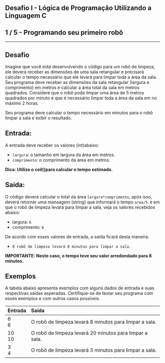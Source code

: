 Desafio I - Lógica de Programação Utilizando a Linguagem C
----------------------------------------------------------
1 / 5 - Programando seu primeiro robô
-------------------------------------

* * *

Desafio
-------

Imagine que você está desenvolvendo o código para um robô de limpeza, ele deverá receber as dimensões de uma sala
retangular e precisará calcular o tempo necessário que ele levará para limpar toda a área da sala.  
Seu programa deve receber as dimensões da sala retangular (largura e comprimento) em metros e calcular a área total da
sala em metros quadrados. Considere que o robô pode limpar uma área de 5 metros quadrados por minuto e que é necessário
limpar toda a área da sala em no máximo 2 horas.

Seu programa deve calcular o tempo necessário em minutos para o robô limpar a sala e exibir o resultado.

Entrada:
--------

A entrada deve receber os valores (int)abaixo:

* `largura`: o tamanho em largura da área em metros.
* `comprimento`: o comprimento da área em metros.

**Dica: Utilize o ceil()para calcular o tempo estimado.**

Saída:
------

O código deverá calcular o total da área `largura*comprimento`, após isso, deverá retornar uma mensagem (string) que
informará o tempo `area/5.0` em que o robô de limpeza levará para limpar a sala, veja os valores recebidos abaixo:

* largura: `6`
* comprimento: `6`

De acordo com esses valores de entrada, a saída ficará desta maneira:

* `O robô de limpeza levará 8 minutos para limpar a sala.`

**IMPORTANTE: Neste caso, o tempo teve seu valor arredondado para 8 minutos.**

Exemplos
--------

A tabela abaixo apresenta exemplos com alguns dados de entrada e suas respectivas saídas esperadas. Certifique-se de
testar seu programa com esses exemplos e com outros casos possíveis.

| Entrada  | Saída                                                   |
|:---------|:--------------------------------------------------------|
| 6<br>6   | O robô de limpeza levará 8 minutos para limpar a sala.  |
| 10<br>10 | O robô de limpeza levará 20 minutos para limpar a sala. |
| 3<br>4   | O robô de limpeza levará 3 minutos para limpar a sala.  |
